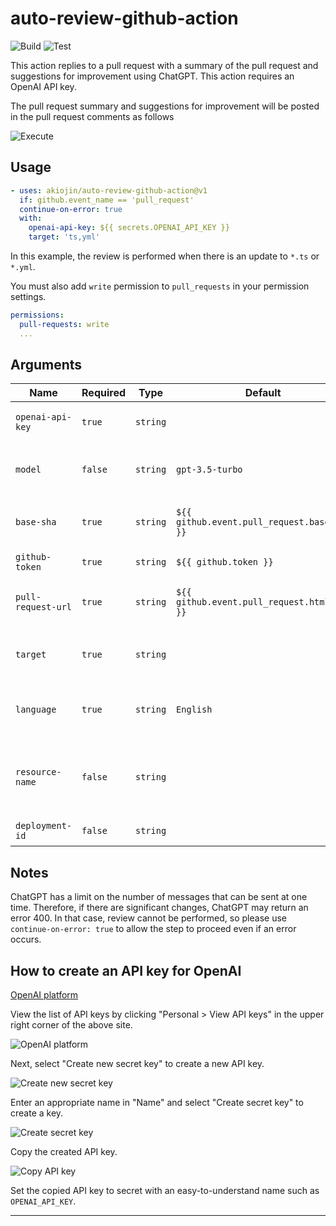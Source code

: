 # auto-review-github-action

![Build][0] ![Test][1]

This action replies to a pull request with a summary of the pull request and suggestions for improvement using ChatGPT.
This action requires an OpenAI API key.

The pull request summary and suggestions for improvement will be posted in the pull request comments as follows

![Execute](ss5.png)

## Usage

```yml
- uses: akiojin/auto-review-github-action@v1
  if: github.event_name == 'pull_request'
  continue-on-error: true
  with:
    openai-api-key: ${{ secrets.OPENAI_API_KEY }}
    target: 'ts,yml'
```

In this example, the review is performed when there is an update to `*.ts` or `*.yml`.

You must also add `write` permission to `pull_requests` in your permission settings.

```yml
permissions:
  pull-requests: write
  ...
```

## Arguments

| Name               | Required | Type     | Default                                     | Description                                                                                                                                                                                      |
| ------------------ | -------- | -------- | ------------------------------------------- | ------------------------------------------------------------------------------------------------------------------------------------------------------------------------------------------------ |
| `openai-api-key`   | `true`   | `string` |                                             | Specify the API key for OpenAI; for Azure OpenAI, specify the API key for Azure OpenAI.                                                                                                          |
| `model`            | `false`  | `string` | `gpt-3.5-turbo`                             | Specifies the ChatGPT model to use; can be omitted if Azure OpenAI is used. Possible values are: `gpt-4`, `gpt-3.5`, `gpt-3.5-turbo`.                                                            |
| `base-sha`         | `true`   | `string` | `${{ github.event.pull_request.base.sha }}` | Specifies the SHA of the base commit. By default, `${{ github.event.pull_request.base.sha }}` is specified.                                                                                      |
| `github-token`     | `true`   | `string` | `${{ github.token }}`                       | Specify a GitHub token. By default, `${{ github.token }}` is specified.                                                                                                                          |
| `pull-request-url` | `true`   | `string` | `${{ github.event.pull_request.html_url }}` | Specify the URL of the pull request. By default, `${{ github.event.pull_request.html_url }}` is specified.                                                                                       |
| `target`           | `true`   | `string` |                                             | Specify the extension of the file to be reviewed. If there are multiple files, specify them separated by commas. ex) `'md,txt,ts'`                                                               |
| `language`         | `true`   | `string` | `English`                                   | Specify the language in which the comments will be written. This value should be specified in plain language. ex) 日本語                                                                            |
| `resource-name`    | `false`  | `string` |                                             | Specify the resource name when using Azure OpenAI.<br>The resource name corresponds to the <resource name> in the URL of the Azure OpenAI resource.<br>https://<resource name>.openai.azure.com/ |
| `deployment-id`    | `false`  | `string` |                                             | Specify a deployment name when using Azure OpenAI.                                                                                                                                               |

## Notes

ChatGPT has a limit on the number of messages that can be sent at one time.
Therefore, if there are significant changes, ChatGPT may return an error 400.
In that case, review cannot be performed, so please use `continue-on-error: true` to allow the step to proceed even if an error occurs.

## How to create an API key for OpenAI

[OpenAI platform](https://platform.openai.com/)

View the list of API keys by clicking "Personal > View API keys" in the upper right corner of the above site.

![OpenAI platform](ss1.png)

Next, select "Create new secret key" to create a new API key.

![Create new secret key](ss2.png)

Enter an appropriate name in "Name" and select "Create secret key" to create a key.

![Create secret key](ss3.png)

Copy the created API key.

![Copy API key](ss4.png)

Set the copied API key to secret with an easy-to-understand name such as `OPENAI_API_KEY`.

----

[0]: https://github.com/akiojin/auto-review-github-action/actions/workflows/Build.yml/badge.svg
[1]: https://github.com/akiojin/auto-review-github-action/actions/workflows/PR.yml/badge.svg
